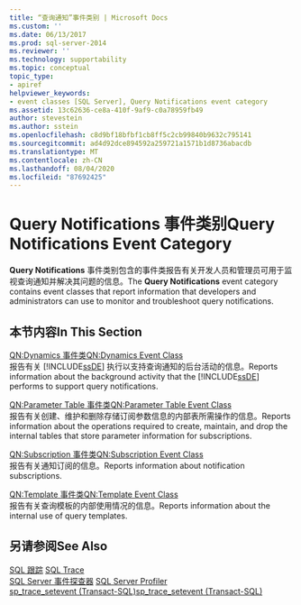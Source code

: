 ```yaml
---
title: “查询通知”事件类别 | Microsoft Docs
ms.custom: ''
ms.date: 06/13/2017
ms.prod: sql-server-2014
ms.reviewer: ''
ms.technology: supportability
ms.topic: conceptual
topic_type:
- apiref
helpviewer_keywords:
- event classes [SQL Server], Query Notifications event category
ms.assetid: 13c62636-ce8a-410f-9af9-c0a78959fb49
author: stevestein
ms.author: sstein
ms.openlocfilehash: c8d9bf18bfbf1cb8ff5c2cb99840b9632c795141
ms.sourcegitcommit: ad4d92dce894592a259721a1571b1d8736abacdb
ms.translationtype: MT
ms.contentlocale: zh-CN
ms.lasthandoff: 08/04/2020
ms.locfileid: "87692425"
---
```

# <a name="query-notifications-event-category"></a><span data-ttu-id="eecc0-102">Query Notifications 事件类别</span><span class="sxs-lookup"><span data-stu-id="eecc0-102">Query Notifications Event Category</span></span>
  <span data-ttu-id="eecc0-103">**Query Notifications** 事件类别包含的事件类报告有关开发人员和管理员可用于监视查询通知并解决其问题的信息。</span><span class="sxs-lookup"><span data-stu-id="eecc0-103">The **Query Notifications** event category contains event classes that report information that developers and administrators can use to monitor and troubleshoot query notifications.</span></span>  
  
## <a name="in-this-section"></a><span data-ttu-id="eecc0-104">本节内容</span><span class="sxs-lookup"><span data-stu-id="eecc0-104">In This Section</span></span>  
 [<span data-ttu-id="eecc0-105">QN:Dynamics 事件类</span><span class="sxs-lookup"><span data-stu-id="eecc0-105">QN:Dynamics Event Class</span></span>](qn-dynamics-event-class.md)  
 <span data-ttu-id="eecc0-106">报告有关 [!INCLUDE[ssDE](../../includes/ssde-md.md)] 执行以支持查询通知的后台活动的信息。</span><span class="sxs-lookup"><span data-stu-id="eecc0-106">Reports information about the background activity that the [!INCLUDE[ssDE](../../includes/ssde-md.md)] performs to support query notifications.</span></span>  
  
 [<span data-ttu-id="eecc0-107">QN:Parameter Table 事件类</span><span class="sxs-lookup"><span data-stu-id="eecc0-107">QN:Parameter Table Event Class</span></span>](qn-parameter-table-event-class.md)  
 <span data-ttu-id="eecc0-108">报告有关创建、维护和删除存储订阅参数信息的内部表所需操作的信息。</span><span class="sxs-lookup"><span data-stu-id="eecc0-108">Reports information about the operations required to create, maintain, and drop the internal tables that store parameter information for subscriptions.</span></span>  
  
 [<span data-ttu-id="eecc0-109">QN:Subscription 事件类</span><span class="sxs-lookup"><span data-stu-id="eecc0-109">QN:Subscription Event Class</span></span>](qn-subscription-event-class.md)  
 <span data-ttu-id="eecc0-110">报告有关通知订阅的信息。</span><span class="sxs-lookup"><span data-stu-id="eecc0-110">Reports information about notification subscriptions.</span></span>  
  
 [<span data-ttu-id="eecc0-111">QN:Template 事件类</span><span class="sxs-lookup"><span data-stu-id="eecc0-111">QN:Template Event Class</span></span>](qn-template-event-class.md)  
 <span data-ttu-id="eecc0-112">报告有关查询模板的内部使用情况的信息。</span><span class="sxs-lookup"><span data-stu-id="eecc0-112">Reports information about the internal use of query templates.</span></span>  
  
## <a name="see-also"></a><span data-ttu-id="eecc0-113">另请参阅</span><span class="sxs-lookup"><span data-stu-id="eecc0-113">See Also</span></span>  
 <span data-ttu-id="eecc0-114">[SQL 跟踪](../sql-trace/sql-trace.md) </span><span class="sxs-lookup"><span data-stu-id="eecc0-114">[SQL Trace](../sql-trace/sql-trace.md) </span></span>  
 <span data-ttu-id="eecc0-115">[SQL Server 事件探查器](../../tools/sql-server-profiler/sql-server-profiler.md) </span><span class="sxs-lookup"><span data-stu-id="eecc0-115">[SQL Server Profiler](../../tools/sql-server-profiler/sql-server-profiler.md) </span></span>  
 [<span data-ttu-id="eecc0-116">sp_trace_setevent (Transact-SQL)</span><span class="sxs-lookup"><span data-stu-id="eecc0-116">sp_trace_setevent &#40;Transact-SQL&#41;</span></span>](/sql/relational-databases/system-stored-procedures/sp-trace-setevent-transact-sql)  
  
  
